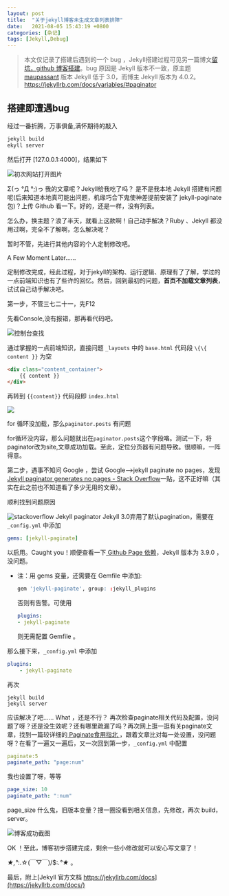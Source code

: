 ```yaml
---
layout: post
title:  "关于jekyll博客未生成文章列表排障"
date:   2021-08-05 15:43:19 +0800
categories: [杂记] 
tags: [Jekyll,Debug] 
---
```

> 本文仅记录了搭建后遇到的一个 bug ，Jekyll搭建过程可见另一篇博文[留坑，github 博客搭建]()。bug 原因是 Jekyll 版本不一致，原主题 [maupassant](https://github.com/imkarl/maupassant-jekyll) 版本 Jekyll 低于 3.0，而博主 Jekyll 版本为 4.0.2。
https://jekyllrb.com/docs/variables/#paginator

## 搭建即遭遇bug
经过一番折腾，万事俱备,满怀期待的敲入

```cmd
jekyll build
ekyll server
```
然后打开 [127.0.0.1:4000]，结果如下

![初次网站打开图片](https://cdn.jsdelivr.net/gh/tristone95/imgs/2021/202108100901513.png)

Σ(っ °Д °;)っ 我的文章呢？Jekyll给我吃了吗？
是不是我本地 Jekyll 搭建有问题呢(后来知道本地真可能出问题，机缘巧合下鬼使神差提前安装了 jekyll-paginate 包)？上传 Github 看一下。好的，还是一样，没有列表。

怎么办，换主题？浪了半天，就看上这款啊！自己动手解决？Ruby 、Jekyll 都没用过啊，完全不了解啊，怎么解决呢？

暂时不管，先进行其他内容的个人定制修改吧。

A Few Moment Later......

定制修改完成，经此过程，对于jekyll的架构、运行逻辑、原理有了了解，学过的一点前端知识也有了些许的回忆。然后，回到最初的问题，**首页不加载文章列表**，试试自己动手解决吧。

第一步，不管三七二十一，先F12

先看Console,没有报错，那再看代码吧。

![控制台查找](https://cdn.jsdelivr.net/gh/tristone95/imgs/2021/202108100920090.png)

通过掌握的一点前端知识，直接问题 ```_layouts``` 中的 ```base.html``` 代码段 ```\{\{ content }}``` 为空

```html
<div class="content_container">
    {{ content }}
</div>
```

再转到 ```{{content}}``` 代码段即 ```index.html``` 

![](https://cdn.jsdelivr.net/gh/tristone95/imgs/2021/202108100933859.png)

for 循环没加载，那么```paginator.posts``` 有问题

for循环没内容，那么问题就出在```paginator.posts```这个字段咯。测试一下，将paginator改为site,文章成功加载。至此，定位分页器有问题导致。很顺嘛，一阵得意。

第二步，遇事不知问 Google ，尝试 Google-->jekyll paginate no pages，发现
[Jekyll paginator generates no pages - Stack Overflow](https://stackoverflow.com/questions/19308854/jekyll-paginator-generates-no-pages)一贴，这不正好嘛（其实在此之前也不知道看了多少无用的文章）。

顺利找到问题原因

![stackoverflow Jekyll paginator](https://cdn.jsdelivr.net/gh/tristone95/imgs/2021/202108101322096.png)
Jekyll 3.0弃用了默认pagination，需要在 ```_config.yml``` 中添加 
```yml
gems: [jekyll-paginate]
```
以启用。Caught you！顺便查看一下[ Github Page 依赖](https://pages.github.com/versions/)，Jekyll 版本为 3.9.0 ，没问题。

- 注：用 gems 变量，还需要在 Gemfile 中添加:
    ```r
    gem 'jekyll-paginate', group: :jekyll_plugins
    ```
    否则有告警。可使用
    ```yml
    plugins: 
    - jekyll-paginate
    ```
    则无需配置 Gemfile 。

那么接下来，```_config.yml``` 中添加
```yml
plugins: 
    - jekyll-paginate
```
再次
```
jekyll build
jekyll server
```
应该解决了吧...... What ，还是不行？
再次检查paginate相关代码及配置，没问题了呀？还是没生效呢？还有哪里疏漏了吗？再次网上逛一逛有关paginate文章，找到一篇较详细的[ Paginate食用指北 ](https://segmentfault.com/a/1190000007709682)，跟着文章比对每一处设置，没问题呀？在看了一遍又一遍后，又一次回到第一步，```_config.yml``` 中配置
```yml
paginate:5
paginate_path: "page:num"
```
我也设置了呀，等等
```yml
page_size: 10 
paginate_path: ":num"
```
page_size 什么鬼，旧版本变量？搜一圈没看到相关信息，先修改，再次 build，server。

![博客成功截图](https://cdn.jsdelivr.net/gh/tristone95/imgs/2021/202108110918627.png)

OK ！至此，博客初步搭建完成，剩余一些小修改就可以安心写文章了！

*★,°*:.☆(￣▽￣)/$:*.°★* 。

最后，附上[Jekyll 官方文档 https://jekyllrb.com/docs](https://jekyllrb.com/docs/)

